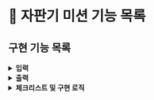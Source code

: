# :pushpin: 자판기 미션 기능 목록

## 구현 기능 목록
<details>
<summary><b>입력</b></summary>
<div markdown="1">

- [ ] 자판기가 보유하고 있는 금액을 입력받기.
> - [ ] 구입 금액은 1,000원 단위로 입력 받기.  1,000원으로 나누어 떨어지지 않는 경우 예외 처리.
> - [ ] 숫자 입력하지 않은 경우 예외처리
> - [ ] 지폐를 잔돈으로 반환하는 경우는 없다고 가정한다.

- [ ] 상품명과 가격, 수량을 입력 받는다.
> - [ ] 상품명, 가격, 수량은 쉼표로, 개별 상품은 대괄호`[]`로 묶어 세미콜론`;`으로 구분한다.
> - [ ] 상품 가격은 100원부터 시작하며, 10원으로 나누어떨어져야 한다.
> - [ ] 아래와 같은 형식을 참고한다.
```
[콜라,1500,20];[사이다,1000,10]
```
</div>
</details>

<details>
<summary><b>출력</b></summary>
<div markdown="1">

- [ ] 자판기가 보유한 동전을 출력한다.
> - [ ] 아래와 같은 형식을 지킨다.
```
500원 - 0개
100원 - 4개
50원 - 1개
10원 - 0개
```
 - [ ] 잔돈은 반환된 동전만 출력한다.
> - [ ] 잔돈을 반환할 수 없는 경우 잔돈으로 반환할 수 있는 금액만 반환한다
> - [ ] 남은 금액이 상품의 최저 가격보다 적거나, 모든 상품이 소진된 경우 바로 잔돈을 돌려준다.
> - [ ] 아래와 같은 형식으로 출력한다.
 ```
100원 - 4개
50원 - 1개
```
- [ ] 예외 상황 시 "[ERROR]"로 시작하는 에러 문구로 시작하는 에러 문구 출력

- [ ] 남은 금액이 상품의 최저 가격보다 적거나, 모든 상품이 소진된 경우 바로 잔돈을 돌려준다.

</div>
</details>

<details> 
<summary><b>체크리스트 및 구현 로직</b></summary>
<div markdown="1">

- [ ] Coin 클래스 활용해 구현한다.

</div>
</details>